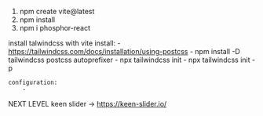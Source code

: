 1. npm create vite@latest
2. npm install
3. npm i phosphor-react


install talwindcss with vite
    install:
        - https://tailwindcss.com/docs/installation/using-postcss
        - npm install -D tailwindcss postcss autoprefixer
        - npx tailwindcss init
        - npx tailwindcss init -p
    
    configuration:
        - 


NEXT LEVEL
    keen slider -> https://keen-slider.io/